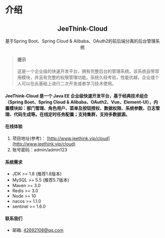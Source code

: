 # 介绍

<h2 align = "center">JeeThink-Cloud</h2>
<div align = "center">基于Spring Boot、Spring Cloud & Alibaba、OAuth2的前后端分离的后台管理系统</div>

> #### 提示
>
> 这是一个企业级的快速开发平台，拥有完整后台的管理系统。该系统自带常用模块，并且有完整的权限管理功能。系统久经考验，性能优越，企业或个人可以在此基础上进行二次开发或者学习技术使用。

#### JeeThink-Cloud 是一个 Java EE 企业级快速开发平台，基于经典技术组合（Spring Boot、Spring Cloud & Alibaba、OAuth2、Vue、Element-UI），内置模块如：部门管理、角色用户、菜单及按钮授权、数据权限、系统参数、日志管理、代码生成等。在线定时任务配置；支持集群，支持多数据源。

#### 在线体验

1. 项目地址(参考)： [http://www.jeethink.vip/cloud](http://www.jeethink.vip/cloud)
2. 账号密码：admin/admin123

#### 系统需求

- JDK >= 1.8 (推荐1.8版本)
- MySQL >= 5.5 (推荐5.7版本)
- Maven >= 3.0
- Redis >= 3.0
- Node >= 10
- nacos >= 1.1.0
- sentinel >= 1.6.0

#### 联系我们

- 邮箱: 42692108@qq.com